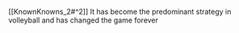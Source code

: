 [[KnownKnowns_2#^2]] It has become the predominant strategy in volleyball and has changed the game forever 